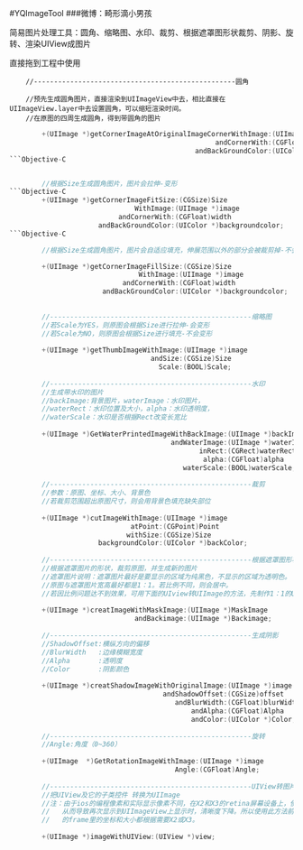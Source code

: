 #YQImageTool
###微博：畸形滴小男孩

简易图片处理工具：圆角、缩略图、水印、裁剪、根据遮罩图形状裁剪、阴影、旋转、渲染UIView成图片


直接拖到工程中使用


        //--------------------------------------------------圆角
        
        //预先生成圆角图片，直接渲染到UIImageView中去，相比直接在UIImageView.layer中去设置圆角，可以缩短渲染时间。
        //在原图的四周生成圆角，得到带圆角的图片
        
```Objective-C
        +(UIImage *)getCornerImageAtOriginalImageCornerWithImage:(UIImage *)image
                                                   andCornerWith:(CGFloat)width
                                              andBackGroundColor:(UIColor *)backgroundcolor;
```Objective-C


        //根据Size生成圆角图片，图片会拉伸-变形
```Objective-C
        +(UIImage *)getCornerImageFitSize:(CGSize)Size
                               WithImage:(UIImage *)image
                           andCornerWith:(CGFloat)width
                      andBackGroundColor:(UIColor *)backgroundcolor;
```Objective-C

        //根据Size生成圆角图片，图片会自适应填充，伸展范围以外的部分会被裁剪掉-不会变形

        +(UIImage *)getCornerImageFillSize:(CGSize)Size
                                WithImage:(UIImage *)image
                            andCornerWith:(CGFloat)width
                       andBackGroundColor:(UIColor *)backgroundcolor;
                       
        
        //--------------------------------------------------缩略图
        //若Scale为YES，则原图会根据Size进行拉伸-会变形
        //若Scale为NO，则原图会根据Size进行填充-不会变形
        
        +(UIImage *)getThumbImageWithImage:(UIImage *)image
                                   andSize:(CGSize)Size
                                     Scale:(BOOL)Scale;
        
        //--------------------------------------------------水印
        //生成带水印的图片
        //backImage:背景图片，waterImage：水印图片，
        //waterRect：水印位置及大小，alpha：水印透明度，
        //waterScale：水印是否根据Rect改变长宽比
        
        +(UIImage *)GetWaterPrintedImageWithBackImage:(UIImage *)backImage
                                        andWaterImage:(UIImage *)waterImage
                                               inRect:(CGRect)waterRect
                                                alpha:(CGFloat)alpha
                                           waterScale:(BOOL)waterScale;
        
        //--------------------------------------------------裁剪
        //参数：原图、坐标、大小、背景色
        //若裁剪范围超出原图尺寸，则会用背景色填充缺失部位
        
        +(UIImage *)cutImageWithImage:(UIImage *)image
                              atPoint:(CGPoint)Point
                             withSize:(CGSize)Size
                      backgroundColor:(UIColor *)backColor;
        
        //--------------------------------------------------根据遮罩图形状裁剪
        //根据遮罩图片的形状，裁剪原图，并生成新的图片
        //遮罩图片说明：遮罩图片最好是要显示的区域为纯黑色，不显示的区域为透明色。
        //原图与遮罩图片宽高最好都是1：1。若比例不同，则会居中。
        //若因比例问题达不到效果，可用下面的UIview转UIImage的方法，先制作1：1的UIview，然后转成UIImage使用此功能
        
        +(UIImage *)creatImageWithMaskImage:(UIImage *)MaskImage
                               andBackimage:(UIImage *)Backimage;
        
        //--------------------------------------------------生成阴影
        //ShadowOffset:横纵方向的偏移
        //BlurWidth   :边缘模糊宽度
        //Alpha       :透明度
        //Color       :阴影颜色
        
        +(UIImage *)creatShadowImageWithOriginalImage:(UIImage *)image
                                      andShadowOffset:(CGSize)offset
                                         andBlurWidth:(CGFloat)blurWidth
                                             andAlpha:(CGFloat)Alpha
                                             andColor:(UIColor *)Color;
        
        //--------------------------------------------------旋转
        //Angle:角度（0~360）
        
        +(UIImage  *)GetRotationImageWithImage:(UIImage *)image
                                         Angle:(CGFloat)Angle;
        
        //--------------------------------------------------UIView转图片，提前渲染
        //把UIView及它的子类控件 转换为UIImage
        //注：由于ios的编程像素和实际显示像素不同，在X2和X3的retina屏幕设备上，使用此方法生成的图片大小将会被还原成1倍像素，
        //   从而导致再次显示到UIImageView上显示时，清晰度下降。所以使用此方法前，请先将要转换的UIview及它的所有SubView
        //   的frame里的坐标和大小都根据需要X2或X3。
        
        +(UIImage *)imageWithUIView:(UIView *)view;
